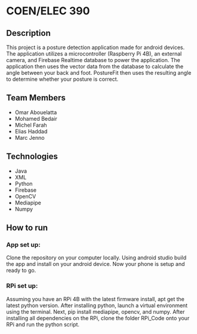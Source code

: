 # COEN/ELEC 390

## Description
This project is a posture detection application made for android devices. The application utilizes a microcontroller (Raspberry Pi 4B), an external camera, and Firebase Realtime database to power the application. The application then uses the vector data from the database to calculate the angle between your back and foot. PostureFit then uses the resulting angle to determine whether your posture is correct.

## Team Members

- Omar Abouelatta
- Mohamed Bedair
- Michel Farah
- Elias Haddad
- Marc Jenno


## Technologies

- Java
- XML
- Python
- Firebase
- OpenCV
- Mediapipe
- Numpy


## How to run

### App set up:
Clone the repository on your computer locally. Using android studio build the app and install on your android device. Now your phone is setup and ready to go.

### RPi set up:

Assuming you have an RPi 4B with the latest firmware install, apt get the latest python version. After installing python, launch a virtual environment using the terminal. Next, pip install mediapipe, opencv, and numpy. After installing all dependencies on the RPi, clone the folder RPi_Code onto your RPi and run the python script.
